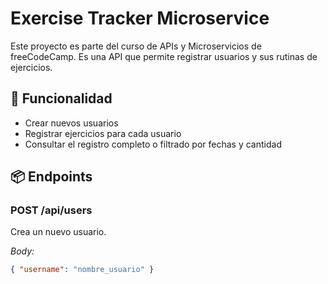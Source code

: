 # Exercise Tracker Microservice

Este proyecto es parte del curso de APIs y Microservicios de freeCodeCamp. Es una API que permite registrar usuarios y sus rutinas de ejercicios.

## 🧩 Funcionalidad

- Crear nuevos usuarios
- Registrar ejercicios para cada usuario
- Consultar el registro completo o filtrado por fechas y cantidad

## 📦 Endpoints

### POST /api/users
Crea un nuevo usuario.

*Body:*
```json
{ "username": "nombre_usuario" }
